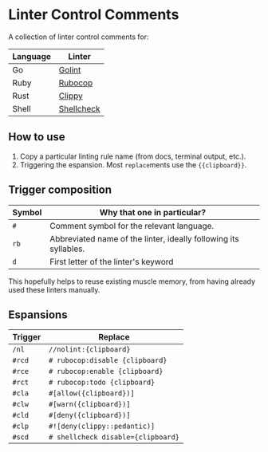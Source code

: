 # Linter Control Comments

A collection of linter control comments for:

Language | Linter
-- | --
Go | [Golint](https://golangci-lint.run/)
Ruby | [Rubocop](https://rubocop.org)
Rust | [Clippy](https://doc.rust-lang.org/stable/clippy/)
Shell | [Shellcheck](https://www.shellcheck.net/)

## How to use

1. Copy a particular linting rule name (from docs, terminal output, etc.).
1. Triggering the espansion. Most `replace`ments use the `{{clipboard}}`.

## Trigger composition

Symbol | Why that one in particular?
-- | --
`#` | Comment symbol for the relevant language.
`rb` | Abbreviated name of the linter, ideally following its syllables.
`d` | First letter of the linter's keyword

This hopefully helps to reuse existing muscle memory,
from having already used these linters manually.

## Espansions

Trigger | Replace
-- | --
`/nl` | `//nolint:{clipboard}`
`#rcd` | `# rubocop:disable {clipboard}`
`#rce` | `# rubocop:enable {clipboard}`
`#rct` | `# rubocop:todo {clipboard}`
`#cla` | `#[allow({clipboard})]`
`#clw` | `#[warn({clipboard})]`
`#cld` | `#[deny({clipboard})]`
`#clp` | `#![deny(clippy::pedantic)]`
`#scd` | `# shellcheck disable={clipboard}`
